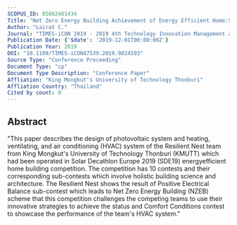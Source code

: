 ```yaml
---
SCOPUS_ID: 85082401434
Title: "Net Zero Energy Building Achievement of Energy Efficient Home:Solar Decathlon Europe 2019-The Resilient Nest Project"
Author: "Lairat C."
Journal: "TIMES-iCON 2019 - 2019 4th Technology Innovation Management and Engineering Science International Conference"
Publication Date: {'$date': '2019-12-01T00:00:00Z'}
Publication Year: 2019
DOI: "10.1109/TIMES-iCON47539.2019.9024593"
Source Type: "Conference Proceeding"
Document Type: "cp"
Document Type Description: "Conference Paper"
Affliation: "King Mongkut's University of Technology Thonburi"
Affliation Country: "Thailand"
Cited by count: 0
---
```


## Abstract
"This paper describes the design of photovoltaic system and heating, ventilating, and air conditioning (HVAC) system of the Resilient Nest team from King Mongkut's University of Technology Thonburi (KMUTT) which had been operated in Solar Decathlon Europe 2019 (SDE19) energyefficient home building competition. The competition has 10 contests and their corresponding sub-contests which involve holistic building science and architecture. The Resilient Nest shows the result of Positive Electrical Balance sub-contest which leads to Net Zero Energy Building (NZEB) scheme that this competition challenges the competing teams to use their innovative strategies to achieve the status and Comfort Conditions contest to showcase the performance of the team's HVAC system."
